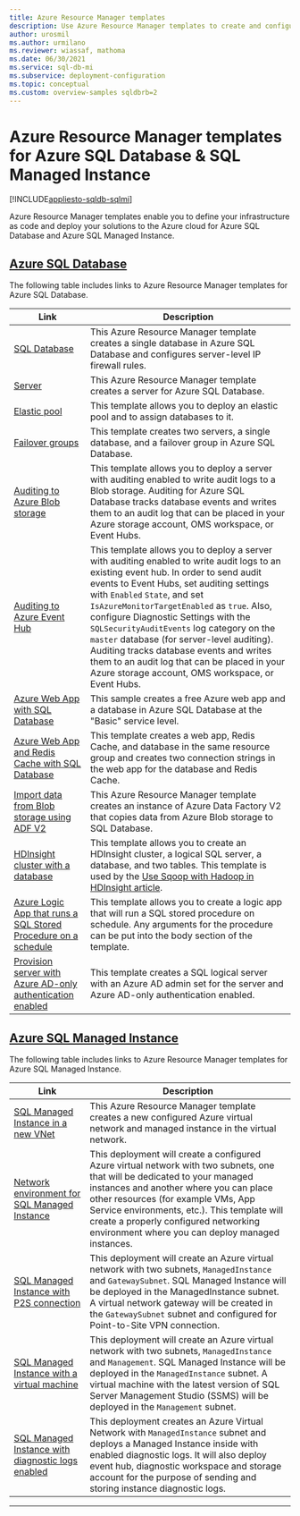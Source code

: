 ```yaml
---
title: Azure Resource Manager templates
description: Use Azure Resource Manager templates to create and configure Azure SQL Database and Azure SQL Managed Instance.
author: urosmil
ms.author: urmilano
ms.reviewer: wiassaf, mathoma
ms.date: 06/30/2021
ms.service: sql-db-mi
ms.subservice: deployment-configuration
ms.topic: conceptual
ms.custom: overview-samples sqldbrb=2
---
```


# Azure Resource Manager templates for Azure SQL Database & SQL Managed Instance
[!INCLUDE[appliesto-sqldb-sqlmi](../includes/appliesto-sqldb-sqlmi.md)]

Azure Resource Manager templates enable you to define your infrastructure as code and deploy your solutions to the Azure cloud for Azure SQL Database and Azure SQL Managed Instance.

## [Azure SQL Database](#tab/single-database)

The following table includes links to Azure Resource Manager templates for Azure SQL Database.

|Link |Description|
|---|---|
| [SQL Database](https://github.com/Azure/azure-quickstart-templates/tree/master/quickstarts/microsoft.sql/sql-database-transparent-encryption-create) | This Azure Resource Manager template creates a single database in Azure SQL Database and configures server-level IP firewall rules. |
| [Server](https://github.com/Azure/azure-quickstart-templates/tree/master/quickstarts/microsoft.sql/sql-logical-server) | This Azure Resource Manager template creates a server for Azure SQL Database. |
| [Elastic pool](https://github.com/Azure/azure-quickstart-templates/tree/master/quickstarts/microsoft.sql/sql-elastic-pool-create) | This template allows you to deploy an elastic pool and to assign databases to it. |
| [Failover groups](https://github.com/Azure/azure-quickstart-templates/tree/master/quickstarts/microsoft.sql/sql-with-failover-group) | This template creates two servers, a single database, and a failover group in Azure SQL Database.|
| [Auditing to Azure Blob storage](https://github.com/Azure/azure-quickstart-templates/tree/master/quickstarts/microsoft.sql/sql-auditing-server-policy-to-blob-storage) | This template allows you to deploy a server with auditing enabled to write audit logs to a Blob storage. Auditing for Azure SQL Database tracks database events and writes them to an audit log that can be placed in your Azure storage account, OMS workspace, or Event Hubs.|
| [Auditing to Azure Event Hub](https://github.com/Azure/azure-quickstart-templates/tree/master/quickstarts/microsoft.sql/sql-auditing-server-policy-to-eventhub) | This template allows you to deploy a server with auditing enabled to write audit logs to an existing event hub. In order to send audit events to Event Hubs, set auditing settings with `Enabled` `State`, and set `IsAzureMonitorTargetEnabled` as `true`. Also, configure Diagnostic Settings with the `SQLSecurityAuditEvents` log category on the `master` database (for server-level auditing). Auditing tracks database events and writes them to an audit log that can be placed in your Azure storage account, OMS workspace, or Event Hubs.|
| [Azure Web App with SQL Database](https://github.com/Azure/azure-quickstart-templates/tree/master/quickstarts/microsoft.web/web-app-sql-database) | This sample creates a free Azure web app and a database in Azure SQL Database at the "Basic" service level.|
| [Azure Web App and Redis Cache with SQL Database](https://github.com/Azure/azure-quickstart-templates/tree/master/quickstarts/microsoft.web/web-app-redis-cache-sql-database) | This template creates a web app, Redis Cache, and database in the same resource group and creates two connection strings in the web app for the database and Redis Cache.|
| [Import data from Blob storage using ADF V2](https://github.com/Azure/azure-quickstart-templates/tree/master/quickstarts/microsoft.datafactory/data-factory-v2-blob-to-sql-copy) | This Azure Resource Manager template creates an instance of Azure Data Factory V2 that copies data from Azure Blob storage to SQL Database.|
| [HDInsight cluster with a database](https://github.com/Azure/azure-quickstart-templates/tree/master/quickstarts/microsoft.hdinsight/hdinsight-linux-with-sql-database) | This template allows you to create an HDInsight cluster, a logical SQL server, a database, and two tables. This template is used by the [Use Sqoop with Hadoop in HDInsight article](/azure/hdinsight/hadoop/hdinsight-use-sqoop). |
| [Azure Logic App that runs a SQL Stored Procedure on a schedule](https://github.com/Azure/azure-quickstart-templates/tree/master/quickstarts/microsoft.logic/logic-app-sql-proc) | This template allows you to create a logic app that will run a SQL stored procedure on schedule. Any arguments for the procedure can be put into the body section of the template.|
| [Provision server with Azure AD-only authentication enabled](https://github.com/Azure/azure-quickstart-templates/tree/master/quickstarts/microsoft.sql/sql-logical-server-aad-only-auth) | This template creates a SQL logical server with an Azure AD admin set for the server and Azure AD-only authentication enabled. |

## [Azure SQL Managed Instance](#tab/managed-instance)

The following table includes links to Azure Resource Manager templates for Azure SQL Managed Instance.

|Link|Description|
|---|---|
| [SQL Managed Instance in a new VNet](https://github.com/Azure/azure-quickstart-templates/tree/master/quickstarts/microsoft.sql/sqlmi-new-vnet) | This Azure Resource Manager template creates a new configured Azure virtual network and managed instance in the virtual network. |
| [Network environment for SQL Managed Instance](https://github.com/Azure/azure-quickstart-templates/tree/master/quickstarts/microsoft.sql/sql-managed-instance-azure-environment) | This deployment will create a configured Azure virtual network with two subnets, one that will be dedicated to your managed instances and another where you can place other resources (for example VMs, App Service environments, etc.). This template will create a properly configured networking environment where you can deploy managed instances. |
| [SQL Managed Instance with P2S connection](https://github.com/Azure/azure-quickstart-templates/tree/master/quickstarts/microsoft.sql/sqlmi-new-vnet-w-point-to-site-vpn) | This deployment will create an Azure virtual network with two subnets, `ManagedInstance` and `GatewaySubnet`. SQL Managed Instance will be deployed in the ManagedInstance subnet. A virtual network gateway will be created in the `GatewaySubnet` subnet and configured for Point-to-Site VPN connection. |
| [SQL Managed Instance with a virtual machine](https://github.com/Azure/azure-quickstart-templates/tree/master/quickstarts/microsoft.sql/sqlmi-new-vnet-w-jumpbox) | This deployment will create an Azure virtual network with two subnets, `ManagedInstance` and `Management`. SQL Managed Instance will be deployed in the `ManagedInstance` subnet. A virtual machine with the latest version of SQL Server Management Studio (SSMS) will be deployed in the `Management` subnet. |
| [SQL Managed Instance with diagnostic logs enabled](https://github.com/Azure/azure-quickstart-templates/tree/master/quickstarts/microsoft.sql/sqlmi-new-vnet-w-diagnostic-settings) | This deployment creates an Azure Virtual Network with `ManagedInstance` subnet and deploys a Managed Instance inside with enabled diagnostic logs. It will also deploy event hub, diagnostic workspace and storage account for the purpose of sending and storing instance diagnostic logs. |

---
